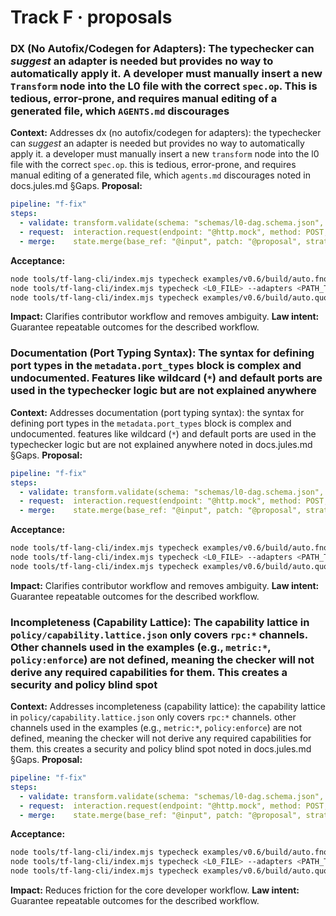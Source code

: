 # Track F · proposals

### DX (No Autofix/Codegen for Adapters): The typechecker can *suggest* an adapter is needed but provides no way to automatically apply it. A developer must manually insert a new `Transform` node into the L0 file with the correct `spec.op`. This is tedious, error-prone, and requires manual editing of a generated file, which `AGENTS.md` discourages
**Context:** Addresses dx (no autofix/codegen for adapters): the typechecker can *suggest* an adapter is needed but provides no way to automatically apply it. a developer must manually insert a new `transform` node into the l0 file with the correct `spec.op`. this is tedious, error-prone, and requires manual editing of a generated file, which `agents.md` discourages noted in docs.jules.md §Gaps.
**Proposal:**
```yaml
pipeline: "f-fix"
steps:
  - validate: transform.validate(schema: "schemas/l0-dag.schema.json", input: "@input")
  - request:  interaction.request(endpoint: "@http.mock", method: POST, body: { trace: "@trace" })
  - merge:    state.merge(base_ref: "@input", patch: "@proposal", strategy: "jsonpatch")
```
**Acceptance:**
```bash
node tools/tf-lang-cli/index.mjs typecheck examples/v0.6/build/auto.fnol.fasttrack.v1.l0.json
node tools/tf-lang-cli/index.mjs typecheck <L0_FILE> --adapters <PATH_TO_REGISTRY>.json
node tools/tf-lang-cli/index.mjs typecheck examples/v0.6/build/auto.quote.bind.issue.v2.l0.json
```
**Impact:** Clarifies contributor workflow and removes ambiguity.
**Law intent:** Guarantee repeatable outcomes for the described workflow.

### Documentation (Port Typing Syntax): The syntax for defining port types in the `metadata.port_types` block is complex and undocumented. Features like wildcard (`*`) and default ports are used in the typechecker logic but are not explained anywhere
**Context:** Addresses documentation (port typing syntax): the syntax for defining port types in the `metadata.port_types` block is complex and undocumented. features like wildcard (`*`) and default ports are used in the typechecker logic but are not explained anywhere noted in docs.jules.md §Gaps.
**Proposal:**
```yaml
pipeline: "f-fix"
steps:
  - validate: transform.validate(schema: "schemas/l0-dag.schema.json", input: "@input")
  - request:  interaction.request(endpoint: "@http.mock", method: POST, body: { trace: "@trace" })
  - merge:    state.merge(base_ref: "@input", patch: "@proposal", strategy: "jsonpatch")
```
**Acceptance:**
```bash
node tools/tf-lang-cli/index.mjs typecheck examples/v0.6/build/auto.fnol.fasttrack.v1.l0.json
node tools/tf-lang-cli/index.mjs typecheck <L0_FILE> --adapters <PATH_TO_REGISTRY>.json
node tools/tf-lang-cli/index.mjs typecheck examples/v0.6/build/auto.quote.bind.issue.v2.l0.json
```
**Impact:** Clarifies contributor workflow and removes ambiguity.
**Law intent:** Guarantee repeatable outcomes for the described workflow.

### Incompleteness (Capability Lattice): The capability lattice in `policy/capability.lattice.json` only covers `rpc:*` channels. Other channels used in the examples (e.g., `metric:*`, `policy:enforce`) are not defined, meaning the checker will not derive any required capabilities for them. This creates a security and policy blind spot
**Context:** Addresses incompleteness (capability lattice): the capability lattice in `policy/capability.lattice.json` only covers `rpc:*` channels. other channels used in the examples (e.g., `metric:*`, `policy:enforce`) are not defined, meaning the checker will not derive any required capabilities for them. this creates a security and policy blind spot noted in docs.jules.md §Gaps.
**Proposal:**
```yaml
pipeline: "f-fix"
steps:
  - validate: transform.validate(schema: "schemas/l0-dag.schema.json", input: "@input")
  - request:  interaction.request(endpoint: "@http.mock", method: POST, body: { trace: "@trace" })
  - merge:    state.merge(base_ref: "@input", patch: "@proposal", strategy: "jsonpatch")
```
**Acceptance:**
```bash
node tools/tf-lang-cli/index.mjs typecheck examples/v0.6/build/auto.fnol.fasttrack.v1.l0.json
node tools/tf-lang-cli/index.mjs typecheck <L0_FILE> --adapters <PATH_TO_REGISTRY>.json
node tools/tf-lang-cli/index.mjs typecheck examples/v0.6/build/auto.quote.bind.issue.v2.l0.json
```
**Impact:** Reduces friction for the core developer workflow.
**Law intent:** Guarantee repeatable outcomes for the described workflow.
